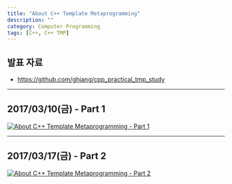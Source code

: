 ```yaml
---
title: "About C++ Template Metaprogramming"
description: ""
category: Computer Programming
tags: [C++, C++ TMP]
---
```


## 발표 자료

+ <https://github.com/ghjang/cpp_practical_tmp_study>

---

## 2017/03/10(금) - Part 1

[![About C++ Template Metaprogramming - Part 1](https://img.youtube.com/vi/bdCaYjHMoBc/0.jpg)](http://www.youtube.com/watch?v=bdCaYjHMoBc)

---

## 2017/03/17(금) - Part 2

[![About C++ Template Metaprogramming - Part 2](https://img.youtube.com/vi/ZB2ODnID8O8/0.jpg)](http://www.youtube.com/watch?v=ZB2ODnID8O8)
